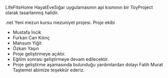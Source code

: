 LifeFitsHome
HayatEveSığar uygulamasının api kısmının bir ToyProject olarak tasarlanmış halidir.

.net Yeni mezun kursu mezuniyet projesi.
Proje ekibi
- Mustafa İncik
- Furkan Can Kılınç
- Mahsum Yiğit
- Özkan Yaşın
- Proje geliştirmeye açıktır.
- Eğitim sonrası geliştirmeye devam edilecektir.
- Proje geliştirme aşamasında bulunduğu yardımlardan dolayı Fatih Murat Taştemel abimize teşekkür ederiz.
